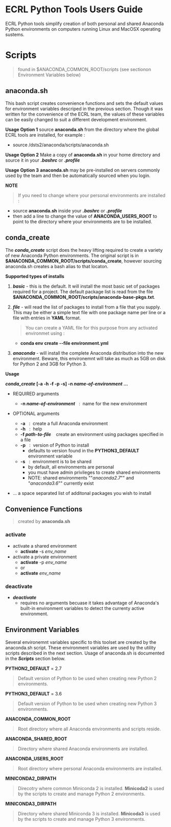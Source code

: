 # ECRL Python Tools Users Guide

ECRL Python tools simplify creation of both personal and shared Anaconda Python environments on computers running Linux and MacOSX operating sustems.

# Scripts 
> found in $ANACONDA_COMMON_ROOT/scripts (see sectionon Environment Variables below)

## anaconda.sh
This bash script creates convenience functions and sets the default values for environment variables descriped in the previous section. Though it was written for the convenience of the ECRL team, the values of these variables can be easily changed to suit a different development environment.

**Usage Option 1**
source **anaconda.sh** from the directory where the global ECRL tools are installed, for example : 
* source /dsts2/anaconda/scripts/anaconda.sh

**Usage Option 2**  Make a copy of **anaconda.sh** in your home directory and source it in your **_.bashrc_** or **_.profile_**

**Usage Option 3**  **anaconda.sh** may be pre-installed on servers commonly used by the team and then be automatically sourced when you login.

**NOTE**
> If you need to change where your personal environments are installed :
* source **anaconda.sh** inside your **_.bashrc_** or **_.profile_**
* then add a line to change the value of **ANACONDA_USERS_ROOT** to point to the directory where your environments are to be installed.

## conda_create
The **_conda_create_** script does the heavy lifting required to create a variety of new Anaconda Python environments. The original script is in 
**$ANACONDA_COMMON_ROOT/scripts/conda_create**, however sourcing anaconda.sh creates a bash alias to that locaton.

**Supported types of installs**
1. **_basic_** - this is the default. It will install the most basic set of packages required for a project. The default package list is read from the file **$ANACONDA_COMMON_ROOT/scripts/anaconda-base-pkgs.txt**. 

2. **_file_** - will read the list of packages to install from a file that you supply. This may be either a simple text file with one package name per line or a file with entries in **YAML** format.
    > You can create a YAML file for this purpose from any activated environmet using :
    * **conda env create --file environment.yml**

3. **_anaconda_** - will install the complete Anaconda distribution into the new environment. Beware, this environemnt will take as much as 5GB on disk for Python 2 and 3GB for Python 3.

**Usage**

**_conda_create_ [-a -h -f -p -s] -n _name-of-environment_ ...**
* REQUIRED arguments
    * **-n _name-of-environment_** &nbsp;&nbsp;:&nbsp;&nbsp;name for the new environment

* OPTIONAL arguments
    * **-a** &nbsp;&nbsp;:&nbsp;&nbsp;create a full Anaconda environment
    * **-h** &nbsp;&nbsp;:&nbsp;&nbsp;help
    * **-f _path-to-file_** &nbsp;&nbsp;&nbsp;create an environment using packages specified in a file
    * **-p** &nbsp;&nbsp;:&nbsp;&nbsp;version of Python to install 
        * defaults to version found in the **PYTHON3_DEFAULT** environment variable
    * **-s** &nbsp;&nbsp;:&nbsp;&nbsp;environment is to be shared
        * by default, all environments are personal
        * you must have admin privileges to create shared environments
        * NOTE: shared environments ""_anaconda2.7_"" and "_anaconda3.6_"" currently exist

* ... a space separated list of additonal packages you wish to install


## Convenience Functions
> created by **anaconda.sh**

### **activate**
* activate a shared environment
    * **activate** -s _env_name_
* activate a private environment
    * **activate** -p _env_name_
    * or
    * **activate** _env_name_

### **deactivate**
* **_deactivate_** 
    * requires no arguments becuase it takes advantage of Anaconda's built-in environment variables to detect the currenty active environment.


## Environment Variables
Several environemnt variables specific to this toolset are created by the anaconda.sh script. These environment variables are used by the utility scripts described in the next section. Usage of anaconda.sh is documented in the **_Scripts_** section below.

**PYTHON2_DEFAULT** = 2.7
> Default version of Python to be used when creating new Python 2 environments.
      
**PYTHON3_DEFAULT** = 3.6
> Default version of Python to be used when creating new Python 3 environments.

**ANACONDA_COMMON_ROOT**
> Root directory where all Anaconda environments and scripts reside.

**ANACONDA_SHARED_ROOT**
> Directory where shared Anaconda environments are installed.

**ANACONDA_USERS_ROOT**
> Root directory where personal Anaconda environments are installed.

**MINICONDA2_DIRPATH**
> Direcotry where common Miniconda 2 is installed. **Minicoda2** is used by the scripts to create and manage Python 2 environments. 

**MINICONDA3_DIRPATH**
> Directory where shared Miniconda 3 is installed. **Minicoda3** is used by the scripts to create and manage Python 3 environments. 
